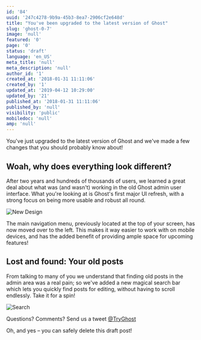 ```yaml
---
id: '84'
uuid: '247c4278-9b9a-45b3-8ea7-2906cf2e648d'
title: "You've been upgraded to the latest version of Ghost"
slug: 'ghost-0-7'
image: 'null'
featured: '0'
page: '0'
status: 'draft'
language: 'en_US'
meta_title: 'null'
meta_description: 'null'
author_id: '1'
created_at: '2018-01-31 11:11:06'
created_by: '1'
updated_at: '2019-04-12 10:29:00'
updated_by: '21'
published_at: '2018-01-31 11:11:06'
published_by: 'null'
visibility: 'public'
mobiledoc: 'null'
amp: 'null'
---
```


You've just upgraded to the latest version of Ghost and we've made a few changes that you should probably know about!

## Woah, why does everything look different?

After two years and hundreds of thousands of users, we learned a great deal about what was (and wasn't) working in the old Ghost admin user interface. What you're looking at is Ghost's first major UI refresh, with a strong focus on being more usable and robust all round.

![New Design](https://ghost.org/images/zelda.png)

The main navigation menu, previously located at the top of your screen, has now moved over to the left. This makes it way easier to work with on mobile devices, and has the added benefit of providing ample space for upcoming features!

## Lost and found: Your old posts

From talking to many of you we understand that finding old posts in the admin area was a real pain; so we've added a new magical search bar which lets you quickly find posts for editing, without having to scroll endlessly. Take it for a spin!

![Search](https://ghost.org/images/search.gif)

Questions? Comments? Send us a tweet [@TryGhost](https://twitter.com/tryghost)

Oh, and yes – you can safely delete this draft post!
